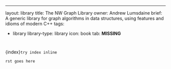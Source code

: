 ---
layout: library
title: The NW Graph Library
owner: Andrew Lumsdaine
brief: A generic library for graph algorithms in data structures, using features and idioms of modern C++
tags:
  - library
library-type: library
icon: book
tab: __MISSING__


```{index} one
```


```{index}{{ owner }}
```

{index}`try index inline`


```{eval-rst}
rst goes here
```

